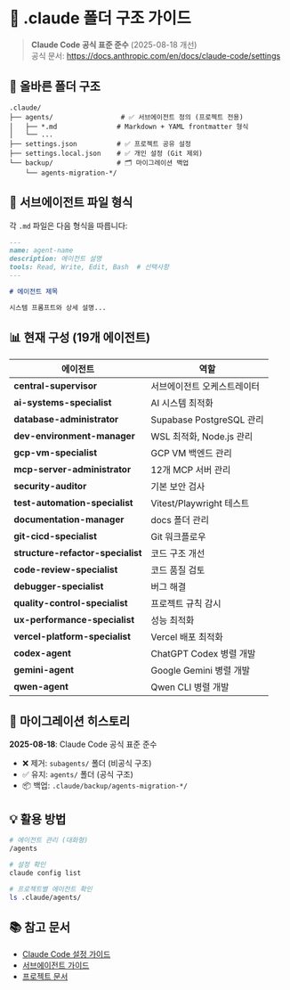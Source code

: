 # 📁 .claude 폴더 구조 가이드

> **Claude Code 공식 표준 준수** (2025-08-18 개선)  
> 공식 문서: https://docs.anthropic.com/en/docs/claude-code/settings

## 🎯 올바른 폴더 구조

```
.claude/
├── agents/                 # ✅ 서브에이전트 정의 (프로젝트 전용)
│   ├── *.md               # Markdown + YAML frontmatter 형식
│   └── ...
├── settings.json          # ✅ 프로젝트 공유 설정
├── settings.local.json    # ✅ 개인 설정 (Git 제외)
└── backup/                # 🗂️ 마이그레이션 백업
    └── agents-migration-*/
```

## 🚀 서브에이전트 파일 형식

각 `.md` 파일은 다음 형식을 따릅니다:

```markdown
---
name: agent-name
description: 에이전트 설명
tools: Read, Write, Edit, Bash  # 선택사항
---

# 에이전트 제목

시스템 프롬프트와 상세 설명...
```

## 📊 현재 구성 (19개 에이전트)

| 에이전트 | 역할 |
|----------|------|
| **central-supervisor** | 서브에이전트 오케스트레이터 |
| **ai-systems-specialist** | AI 시스템 최적화 |
| **database-administrator** | Supabase PostgreSQL 관리 |
| **dev-environment-manager** | WSL 최적화, Node.js 관리 |
| **gcp-vm-specialist** | GCP VM 백엔드 관리 |
| **mcp-server-administrator** | 12개 MCP 서버 관리 |
| **security-auditor** | 기본 보안 검사 |
| **test-automation-specialist** | Vitest/Playwright 테스트 |
| **documentation-manager** | docs 폴더 관리 |
| **git-cicd-specialist** | Git 워크플로우 |
| **structure-refactor-specialist** | 코드 구조 개선 |
| **code-review-specialist** | 코드 품질 검토 |
| **debugger-specialist** | 버그 해결 |
| **quality-control-specialist** | 프로젝트 규칙 감시 |
| **ux-performance-specialist** | 성능 최적화 |
| **vercel-platform-specialist** | Vercel 배포 최적화 |
| **codex-agent** | ChatGPT Codex 병렬 개발 |
| **gemini-agent** | Google Gemini 병렬 개발 |
| **qwen-agent** | Qwen CLI 병렬 개발 |

## 🔧 마이그레이션 히스토리

**2025-08-18**: Claude Code 공식 표준 준수
- ❌ 제거: `subagents/` 폴더 (비공식 구조)
- ✅ 유지: `agents/` 폴더 (공식 구조)
- 📦 백업: `.claude/backup/agents-migration-*/`

## 💡 활용 방법

```bash
# 에이전트 관리 (대화형)
/agents

# 설정 확인
claude config list

# 프로젝트별 에이전트 확인
ls .claude/agents/
```

## 📚 참고 문서

- [Claude Code 설정 가이드](https://docs.anthropic.com/en/docs/claude-code/settings)
- [서브에이전트 가이드](https://docs.anthropic.com/en/docs/claude-code/sub-agents)
- [프로젝트 문서](../docs/claude/sub-agents-comprehensive-guide.md)
